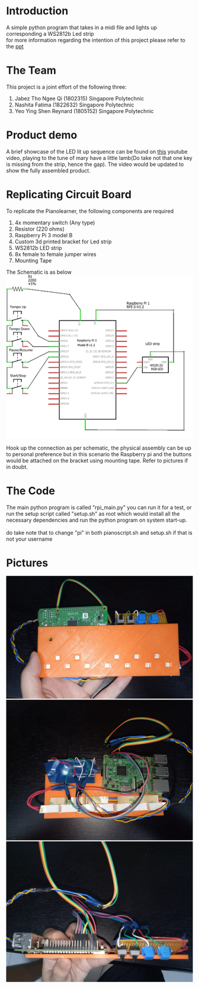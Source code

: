 # Introduction
A simple python program that takes in a midi file and lights up corresponding a WS2812b Led strip\
for more information regarding the intention of this project please refer to the [ppt](./Presentation.ppt)
# The Team
This project is a joint effort of the following three:
1. Jabez Tho Ngee Qi (1802315) Singapore Polytechnic
2. Nashita Fatima (1822632) Singapore Polytechnic
3. Yeo Ying Shen Reynard (1805152) Singapore Polytechnic

# Product demo
A brief showcase of the LED lit up sequence can be found on [this](https://youtu.be/y9tXRVWJuIY) youtube video, playing to the tune of mary have a little lamb(Do take not that one key is missing from the strip, hence the gap). The video would be updated to show the fully assembled product.
# Replicating Circuit Board
To replicate the Pianolearner, the following components are required

1. 4x momentary switch (Any type)
2. Resistor (220 ohms)
3. Raspberry Pi 3 model B
4. Custom 3d printed bracket for Led strip
5. WS2812b LED strip
6. 8x female to female jumper wires
7. Mounting Tape

The Schematic is as below
![schematic](./Pictures/schematic.png)

Hook up the connection as per schematic, the physical assembly can be up to personal preference but in this scenario the Raspberry pi and the buttons would be attached on the bracket using mounting tape. Refer to pictures if in doubt.

# The Code
The main python program is called "rpi_main.py" you can run it for a test, or run the setup script called "setup.sh" as root which would install all the necessary dependencies and run the python program on system start-up.\
\
do take note that to change "pi" in both pianoscript.sh and setup.sh if that is not your username
# Pictures
![front](./Pictures/front.jpeg)
![back](./Pictures/back.jpeg)
![top](./Pictures/top.jpeg)
